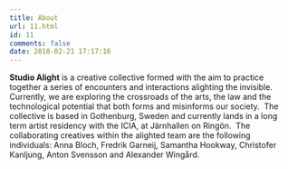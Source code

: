 ```yaml
---
title: About
url: 11.html
id: 11
comments: false
date: 2018-02-21 17:17:16
---
```


**Studio Alight** is a creative collective formed with the aim to practice together a series of encounters and interactions alighting the invisible. Currently, we are exploring the crossroads of the arts, the law and the technological potential that both forms and misinforms our society.  The collective is based in Gothenburg, Sweden and currently lands in a long term artist residency with the ICIA, at Järnhallen on Ringön.  The collaborating creatives within the alighted team are the following individuals: Anna Bloch, Fredrik Garneij, Samantha Hookway, Christofer Kanljung, Anton Svensson and Alexander Wingård.